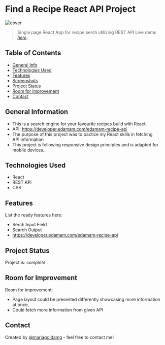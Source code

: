 # Find a Recipe React API Project
![cover](/recipeCover.png)
> Single page React App for recipe serch utilizing REST API
> Live demo [_here_](https://find-a-recipe-react-api.netlify.app/). <!-- If you have the project hosted somewhere, include the link here. -->

## Table of Contents
* [General Info](#general-information)
* [Technologies Used](#technologies-used)
* [Features](#features)
* [Screenshots](#screenshots)
* [Project Status](#project-status)
* [Room for Improvement](#room-for-improvement)
* [Contact](#contact)
<!-- * [License](#license) -->


## General Information
- This is a search engine for your favourite recipes build with React
- API: https://developer.edamam.com/edamam-recipe-api
- The purpose of this project was to pactice my React skills in fetching API information
- This project is following responsive design principles and is adapted for mobile devices.

<!-- You don't have to answer all the questions - just the ones relevant to your project. -->


## Technologies Used
- React
- REST API
- CSS 



## Features
List the ready features here:
- Serch Input Field
- Search Output
- https://developer.edamam.com/edamam-recipe-api


## Project Status
Project is: _complete_ . 


## Room for Improvement

Room for improvement:
- Page layout could be presented differently showcasing more information at once,
- Could fetch more information from given API




## Contact
Created by [@mariagoldamg](https://github.com/mariagoldamg) - feel free to contact me!



